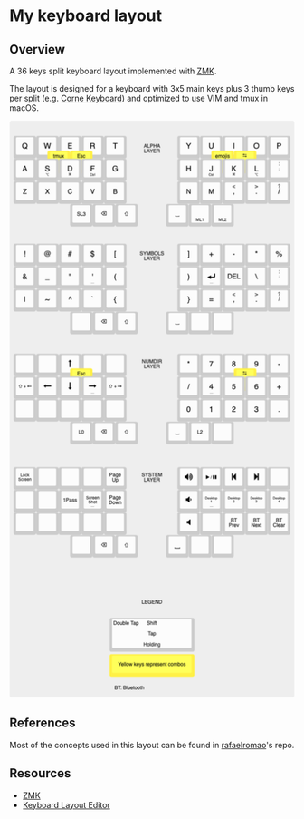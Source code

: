 # My keyboard layout

## Overview

A 36 keys split keyboard layout implemented with [ZMK](https://zmk.dev/).

The layout is designed for a keyboard with 3x5 main keys plus 3 thumb keys per split
(e.g. [Corne Keyboard](https://github.com/foostan/crkbd)) and optimized to use VIM and tmux in macOS.

![keyboard-layout](images/layout.png)

## References

Most of the concepts used in this layout can be found in [rafaelromao](https://github.com/rafaelromao/keyboards)'s repo.

## Resources

- [ZMK](https://zmk.dev/docs)
- [Keyboard Layout Editor](http://www.keyboard-layout-editor.com/#/gists/6bf91d85dfb6f360b1dd5082e9c93135)
